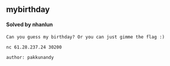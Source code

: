 ## mybirthday

#### Solved by nhanlun

```
Can you guess my birthday? Or you can just gimme the flag :)

nc 61.28.237.24 30200

author: pakkunandy
```
